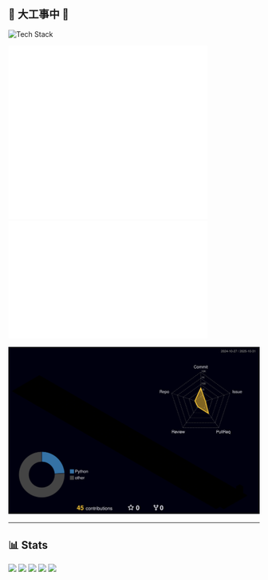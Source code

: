 ## 🚧 大工事中 🚧

![Tech Stack](https://skillicons.dev/icons?i=cpp,python,docker)

<p align="left">
  <!-- Metrics 基本情報 -->
  <picture>
    <source media="(prefers-color-scheme: dark)" srcset="output/metrics.base.svg" width="400" />
    <source media="(prefers-color-scheme: light)" srcset="output/metrics.base.svg" width="400" />
    <img alt="GitHub Metrics" src="output/metrics.base.svg" width="400" />
  </picture>

  <!-- Metrics 詳細 -->
  <picture>
    <source media="(prefers-color-scheme: dark)" srcset="output/details.svg" width="400" />
    <source media="(prefers-color-scheme: light)" srcset="output/details.svg" width="400" />
    <img alt="GitHub Metrics Details" src="output/details.svg" width="400" />
  </picture>
</p>

<p align="left">
  <!-- 3D Contribution Graph -->
  <picture>
    <source media="(prefers-color-scheme: dark)" srcset="profile-3d-contrib/profile-night-rainbow.svg" width="700" />
    <source media="(prefers-color-scheme: light)" srcset="profile-3d-contrib/profile-season-animate.svg" width="700" />
    <img alt="3D Contribution Graph" src="profile-3d-contrib/profile-night-rainbow.svg" width="700" />
  </picture>
</p>

---

## 📊 Stats

![](http://github-profile-summary-cards.vercel.app/api/cards/profile-details?username=Sakura01117&theme=gruvbox)
![](http://github-profile-summary-cards.vercel.app/api/cards/repos-per-language?username=Sakura01117&theme=gruvbox)
![](http://github-profile-summary-cards.vercel.app/api/cards/most-commit-language?username=Sakura01117&theme=gruvbox)
![](http://github-profile-summary-cards.vercel.app/api/cards/stats?username=Sakura01117&theme=gruvbox)
![](http://github-profile-summary-cards.vercel.app/api/cards/productive-time?username=Sakura01117&theme=gruvbox&utcOffset=9)
